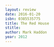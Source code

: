 ```yaml
---
layout: review
date: 2016-01-20
isbn: 0385535775
title: The Red House
stitle: 
author: Mark Haddon
year: 2012
---
```

